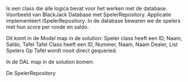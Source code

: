 Is een class die alle logica bevat voor het werken met de database.
Voorbeeld van BlackJack Database met SpelerRepository. Applicatie implementeert ISpelerRepository. In de database bewaren we de spelers met hun score per ronde en saldo.

Dit komt in de Model  map in de solution:
Speler class heeft een ID, Naam, Saldo, Tafel
Tafel Class heeft een ID, Nummer, Naam, Naam Dealer, List<Speler> Spelers
Op Tafel wordt nooit direct gequeried. 

In de DAL map in de solution komen:

De SpelerRepository



```c#
```
